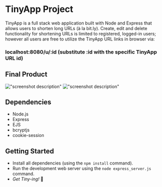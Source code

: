 # TinyApp Project

TinyApp is a full stack web application built with Node and Express that allows users to shorten long URLs (à la bit.ly). Create, edit and delete functionality for shortening URLs is limited to registered, logged-in users; however all users are free to utilize the TinyApp URL links in browser via:

### localhost:8080/u/:id (substitute :id with the specific TinyApp URL id)

## Final Product

!["screenshot description"](#)
!["screenshot description"](#)

## Dependencies

- Node.js
- Express
- EJS
- bcryptjs
- cookie-session

## Getting Started

- Install all dependencies (using the `npm install` command).
- Run the development web server using the `node express_server.js` command.
- *Get Tiny-ing!* :zany_face: